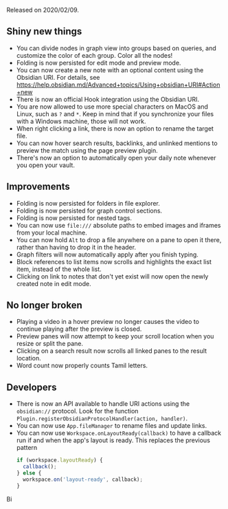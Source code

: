 Released on 2020/02/09.

## Shiny new things

- You can divide nodes in graph view into groups based on queries, and customize the color of each group. Color all the nodes!
- Folding is now persisted for edit mode and preview mode.
- You can now create a new note with an optional content using the Obsidian URI. For details, see https://help.obsidian.md/Advanced+topics/Using+obsidian+URI#Action+new
- There is now an official Hook integration using the Obsidian URI.
- You are now allowed to use more special characters on MacOS and Linux, such as `?` and `*`. Keep in mind that if you synchronize your files with a Windows machine, those will not work.
- When right clicking a link, there is now an option to rename the target file.
- You can now hover search results, backlinks, and unlinked mentions to preview the match using the page preview plugin.
- There's now an option to automatically open your daily note whenever you open your vault.

## Improvements

- Folding is now persisted for folders in file explorer.
- Folding is now persisted for graph control sections.
- Folding is now persisted for nested tags.
- You can now use `file:///` absolute paths to embed images and iframes from your local machine.
- You can now hold `Alt` to drop a file anywhere on a pane to open it there, rather than having to drop it in the header.
- Graph filters will now automatically apply after you finish typing.
- Block references to list items now scrolls and highlights the exact list item, instead of the whole list.
- Clicking on link to notes that don't yet exist will now open the newly created note in edit mode.

## No longer broken

- Playing a video in a hover preview no longer causes the video to continue playing after the preview is closed.
- Preview panes will now attempt to keep your scroll location when you resize or split the pane.
- Clicking on a search result now scrolls all linked panes to the result location.
- Word count now properly counts Tamil letters.

## Developers

- There is now an API available to handle URI actions using the `obsidian://` protocol. Look for the function `Plugin.registerObsidianProtocolHandler(action, handler)`.
- You can now use `App.fileManager` to rename files and update links.
- You can now use `Workspace.onLayoutReady(callback)` to have a callback run if and when the app's layout is ready. This replaces the previous pattern 
  ```ts
  if (workspace.layoutReady) {
    callback();
  } else {
    workspace.on('layout-ready', callback);
  }
  ```
Bi